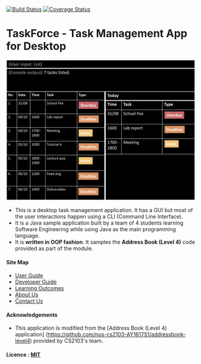 [![Build Status](https://travis-ci.org/CS2103AUG2016-F10-C2/main.svg?branch=master)](https://travis-ci.org/CS2103AUG2016-F10-C2/main)
[![Coverage Status](https://coveralls.io/repos/github/se-edu/addressbook-level4/badge.svg?branch=master)](https://coveralls.io/github/se-edu/addressbook-level4?branch=master)

# TaskForce - Task Management App for Desktop

<img src="docs/images/Ui.png" width="600"><br>

* This is a desktop task management application. It has a GUI but most of the user interactions happen using 
  a CLI (Command Line Interface).
* It is a Java sample application built by a team of 4 students learning Software Engineering while using Java as 
  the main programming language. 
* It is **written in OOP fashion**. It samples the **Address Book (Level 4)** code provided as part of the module.


  
#### Site Map
* [User Guide](docs/UserGuide.md) 
* [Developer Guide](docs/DeveloperGuide.md) 
* [Learning Outcomes](docs/LearningOutcomes.md) 
* [About Us](docs/AboutUs.md)
* [Contact Us](docs/ContactUs.md)


#### Acknowledgements

* This application is modified from the [Address Book (Level 4) application]
  (https://github.com/nus-cs2103-AY1617S1/addressbook-level4) provided by CS2103's team.


#### Licence : [MIT](LICENSE)
